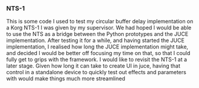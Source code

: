 ### NTS-1
This is some code I used to test my circular buffer delay implementation on a Korg NTS-1 I was given by my supervisor. We had hoped I would be able to use the NTS as a bridge between the Python prototypes and the JUCE implementation. After testing it for a while, and having started the JUCE implementation, I realised how long the JUCE implementation might take, and decided I would be better off focusing my time on that, so that I could fully get to grips with the framework.
I would like to revisit the NTS-1 at a later stage. Given how long it can take to create UI in juce, having that control in a standalone device to quickly test out effects and parameters with would make things much more streamlined
